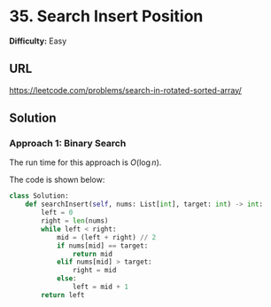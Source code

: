 # 35. Search Insert Position

**Difficulty:** Easy

## URL

https://leetcode.com/problems/search-in-rotated-sorted-array/

## Solution

### Approach 1: Binary Search

The run time for this approach is $O(\log n)$.

The code is shown below:

```python
class Solution:
    def searchInsert(self, nums: List[int], target: int) -> int:
        left = 0
        right = len(nums)
        while left < right:
            mid = (left + right) // 2
            if nums[mid] == target:
                return mid
            elif nums[mid] > target:
                right = mid
            else:
                left = mid + 1
        return left
```
